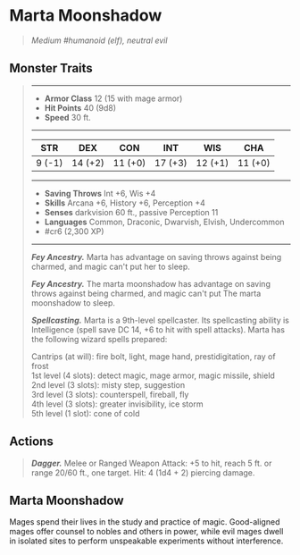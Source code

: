 # Marta Moonshadow
>*Medium #humanoid (elf), neutral evil*
## Monster Traits
>___
>- **Armor Class** 12 (15 with mage armor)
>- **Hit Points** 40 (9d8)
>- **Speed** 30 ft.
>___
>|STR|DEX|CON|INT|WIS|CHA|
>|:---:|:---:|:---:|:---:|:---:|:---:|
>|9 (-1)|14 (+2)|11 (+0)|17 (+3)|12 (+1)|11 (+0)|
>___
>- **Saving Throws** Int +6, Wis +4
>- **Skills** Arcana +6, History +6, Perception +4
>- **Senses** darkvision 60 ft., passive Perception 11
>- **Languages** Common, Draconic, Dwarvish, Elvish, Undercommon
>- #cr6 (2,300 XP)
>___
>***Fey Ancestry.*** Marta has advantage on saving throws against being charmed, and magic can't put her to sleep.  
>
>***Fey Ancestry.*** The marta moonshadow has advantage on saving throws against being charmed, and magic can't put The marta moonshadow to sleep.  
>
>***Spellcasting.*** Marta is a 9th-level spellcaster. Its spellcasting ability is Intelligence (spell save DC 14, +6 to hit with spell attacks). Marta has the following wizard spells prepared:  
>
>Cantrips (at will): fire bolt, light, mage hand, prestidigitation, ray of frost  
>1st level (4 slots): detect magic, mage armor, magic missile, shield  
>2nd level (3 slots): misty step, suggestion  
>3rd level (3 slots): counterspell, fireball, fly  
>4th level (3 slots): greater invisibility, ice storm  
>5th level (1 slot): cone of cold  
>
## Actions
>***Dagger.*** Melee  or Ranged Weapon Attack: +5 to hit, reach 5 ft. or range 20/60 ft., one target. Hit: 4 (1d4 + 2) piercing damage.
## Marta Moonshadow
Mages spend their lives in the study and practice of magic. Good-aligned mages offer counsel to nobles and others in power, while evil mages dwell in isolated sites to perform unspeakable experiments without interference.
